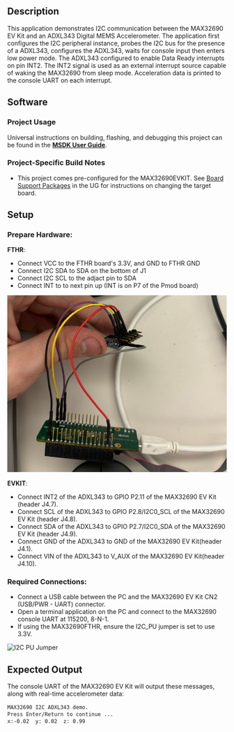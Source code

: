 ## Description

This application demonstrates I2C communication between the MAX32690 EV Kit and an ADXL343 Digital MEMS Accelerometer.  The application first configures the I2C peripheral instance, probes the I2C bus for the presence of a ADXL343, configures the ADXL343, waits for console input then enters low power mode.  The ADXL343 configured to enable Data Ready interrupts on pin INT2.  The INT2 signal is used as an external interrupt source capable of waking the MAX32690 from sleep mode.  Acceleration data is printed to the console UART on each interrupt.

## Software

### Project Usage

Universal instructions on building, flashing, and debugging this project can be found in the **[MSDK User Guide](https://analogdevicesinc.github.io/msdk/USERGUIDE/)**.

### Project-Specific Build Notes

* This project comes pre-configured for the MAX32690EVKIT.  See [Board Support Packages](https://analogdevicesinc.github.io/msdk/USERGUIDE/#board-support-packages) in the UG for instructions on changing the target board.

## Setup

### Prepare Hardware:
**FTHR**:
- Connect VCC to the FTHR board's 3.3V, and GND to FTHR GND
- Connect I2C SDA to SDA on the bottom of J1
- Connect I2C SCL to the adjact pin to SDA
- Connect INT to to next pin up (INT is on P7 of the Pmod board)

![FTHR-ADXL-Connection](img/fthr-adxl-connect.png)

**EVKIT**:
-   Connect INT2 of the ADXL343 to GPIO P2.11 of the MAX32690 EV Kit (header J4.7).
-   Connect SCL of the ADXL343 to GPIO P2.8/I2C0_SCL of the MAX32690 EV Kit (header J4.8).
-   Connect SDA of the ADXL343 to GPIO P2.7/I2C0_SDA of the MAX32690 EV Kit (header J4.9).
-   Connect GND of the ADXL343 to GND of the MAX32690 EV Kit(header J4.1).
-   Connect VIN of the ADXL343 to V_AUX of the MAX32690 EV Kit(header J4.10).

### Required Connections:

-   Connect a USB cable between the PC and the MAX32690 EV Kit CN2 (USB/PWR - UART) connector.
-   Open a terminal application on the PC and connect to the MAX32690 console UART at 115200, 8-N-1.
-   If using the MAX32690FTHR, ensure the I2C_PU jumper is set to use 3.3V.

![I2C PU Jumper](img/fthr-i2c-pu-jumper.png.png)

## Expected Output

The console UART of the MAX32690 EV Kit will output these messages, along with real-time accelerometer data:

```
MAX32690 I2C ADXL343 demo.
Press Enter/Return to continue ...
x:-0.02  y: 0.02  z: 0.99
```
